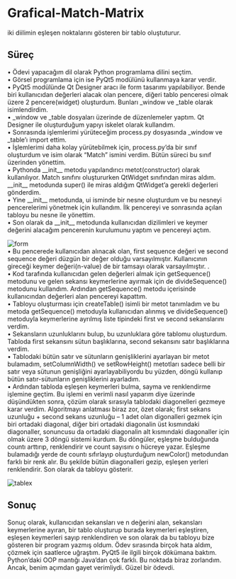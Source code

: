 # Grafical-Match-Matrix
iki diilimin eşleşen noktalarını gösteren bir tablo oluştuturur.
<h2>Süreç</h2>
• Ödevi yapacağım dil olarak Python programlama dilini seçtim. <br>
• Görsel programlama için ise PyQt5 modülünü kullanmaya karar verdir. <br>
• PyQt5 modülünde Qt Designer aracı ile form tasarımı yapılabiliyor. Bende biri kullanıcıdan değerleri alacak olan pencere, diğeri tablo penceresi olmak üzere 2 pencere(widget) oluşturdum. Bunları _window ve _table olarak isimlendirdim. <br>
• _window ve _table dosyaları üzerinde de düzenlemeler yaptım. Qt Designer ile 
oluşturduğum yapıyı iskelet olarak kullandım. <br>
• Sonrasında işlemlerimi yürüteceğim process.py dosyasında _window ve 
_table’ı import ettim.<br>
• İşlemlerimi daha kolay yürütebilmek için, process.py’da bir sınıf oluşturdum ve isim 
olarak “Match” ismini verdim. Bütün süreci bu sınıf üzerinden yönettim.<br>
• Pythonda __init__ metodu yapılandırıcı metot(constructor) olarak kullanılıyor. Match 
sınıfını oluştururken QtWidget sınıfından miras aldım. __init__ metodunda super() ile 
miras aldığım QtWidget’a gerekli değerleri gönderdim. <br>
• Yine __init__ metodunda, ui isminde bir nesne oluşturdum ve bu nesneyi 
pencerelerimi yönetmek için kullandım. İlk pencereyi ve sonrasında açılan 
tabloyu bu nesne ile yönettim.<br>
• Son olarak da __init__ metodunda kullanıcıdan dizilimleri ve keymer değerini 
alacağım pencerenin kurulumunu yaptım ve pencereyi açtım.
<br>

![form](https://user-images.githubusercontent.com/77548038/157219386-8ab607e7-eb44-491a-b6bd-3f1c68a42d14.png)
<br>
• Bu pencerede kullanıcıdan alınacak olan, first sequence değeri ve second sequence 
değeri düzgün bir değer olduğu varsayılmıştır. Kullanıcının gireceği 
keymer değeri(n-value) de bir tamsayı olarak varsayılmıştır. .<br>
• Kod tarafında kullanıcıdan gelen değerleri almak için getSequence() metodunu ve 
gelen sekansı keymerlerine ayırmak için de divideSequence() metodunu kullandım. 
Ardından getSequence() metodu içerisinde kullanıcından değerleri alan pencereyi 
kapattım.<br>
• Tabloyu oluşturması için createTable() isimli bir metot tanımladım ve bu metoda 
getSequence() metoduyla kullanıcıdan alınmış ve divideSequence() metoduyla 
keymerlerine ayrılmış liste tipindeki first ve second sekanslarını verdim.<br>
• Sekansların uzunluklarını bulup, bu uzunluklara göre tablomu 
oluşturdum. Tabloda first sekansını sütun başlıklarına, second sekansını satır 
başlıklarına verdim.<br>
• Tablodaki bütün satır ve sütunların genişliklerini ayarlayan bir metot bulamadım, 
setColumnWidth() ve setRowHeight() metotları sadece belli bir satır veya sütunun 
genişliğini ayarlayabiliyordu bu yüzden, döngü kullanıp bütün satır-sütunların 
genişliklerini ayarladım.<br>
• Ardından tabloda eşleşen keymerleri bulma, sayma ve renklendirme işlemine geçtim. 
Bu işlemi en verimli nasıl yaparım diye üzerinde düşündükten sonra, çözüm olarak 
sırasıyla tablodaki diagonelleri gezmeye karar verdim. Algoritmayı anlatması biraz 
zor, özet olarak; first sekans uzunluğu + second sekans uzunluğu – 1 adet olan 
digonalleri gezmek için biri ortadaki diagonal, diğer biri ortadaki diagonalin üst 
kısmındaki diagonaller, sonuncusu da ortadaki diagonalin alt kısmındaki diagonaller 
için olmak üzere 3 döngü sistemi kurdum. Bu döngüler, eşleşme bulduğunda countı 
arttırıp, renklendirir ve count sayısını o hücreye yazar. Eşleşme bulamadığı yerde de 
countı sıfırlayıp oluşturduğum newColor() metodundan farklı bir renk alır. Bu şekilde 
bütün diagonalleri gezip, eşleşen yerleri renklendirir. Son olarak da tabloyu gösterir.<br>

![tablex](https://user-images.githubusercontent.com/77548038/157219401-05df3de2-2265-4907-ac0c-7e7a64636782.png)
<br>
<h2>Sonuç</h2>
Sonuç olarak, kullanıcıdan sekansları ve n değerini alan, sekansları 
keymerlerine ayıran, bir tablo oluşturup burada keymerleri eşleştiren, eşleşen 
keymerleri sayıp renklendiren ve son olarak da bu tabloyu bize gösteren bir 
program yazmış oldum.
Ödev sırasında birçok hata aldım, çözmek için saatlerce uğraştım. PyQt5 
ile ilgili birçok dökümana baktım. Python’daki OOP mantığı Java’dan çok farklı. 
Bu noktada biraz zorlandım. Ancak, benim açımdan gayet verimliydi. Güzel bir 
ödevdi.
